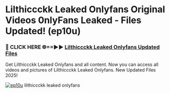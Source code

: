 # Lilthiccckk Leaked Onlyfans Original Videos 0nlyFans Leaked - Files Updated! (ep10u)

<h3>🔴 CLICK HERE 🌐==►► <a href="https://best4dudes.click/HH4t6V" rel="nofollow">Lilthiccckk Leaked Onlyfans Updated Files</a></h3>

Get Lilthiccckk Leaked Onlyfans and all content. Now you can access all videos and pictures of Lilthiccckk Leaked Onlyfans. New Updated Files 2025!

[![ep10u](https://github.com/user-attachments/assets/8c521d6e-e6e3-4a75-9320-d58ab9d79d5b)](https://best4dudes.click/HH4t6V)
lilthiccckk leaked onlyfans